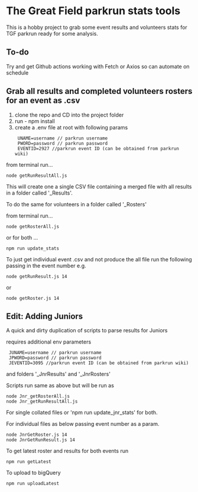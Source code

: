 # The Great Field parkrun stats tools

This is a hobby project to grab some event results and volunteers stats for TGF parkrun ready for some analysis.

## To-do

Try and get Github actions working with Fetch or Axios so can automate on schedule

## Grab all results and completed volunteers rosters for an event as .csv

1. clone the repo and CD into the project folder
2. run - npm install
3. create a .env file at root with following params
   ```
    UNAME=username // parkrun username
    PWORD=password // parkrun password
    EVENTID=2927 //parkrun event ID (can be obtained from parkrun wiki)
   ```

from terminal run...

```
node getRunResultAll.js
```

This will create one a single CSV file containing a merged file with all results in a folder called '\_Results'.

To do the same for volunteers in a folder called '\_Rosters'

from terminal run...

```
node getRosterAll.js
```

or for both ...

```
npm run update_stats
```

To just get individual event .csv and not produce the all file run the following passing in the event number e.g.

```
node getRunResult.js 14
```

or

```
node getRoster.js 14
```

## Edit: Adding Juniors

A quick and dirty duplication of scripts to parse results for Juniors

requires additional env parameters

```
 JUNAME=username // parkrun username
 JPWORD=password // parkrun password
 JEVENTID=3095 //parkrun event ID (can be obtained from parkrun wiki)
```

and folders '\_JnrResults' and '\_JnrRosters'

Scripts run same as above but will be run as

```
node Jnr_getRosterAll.js
node Jnr_getRunResultAll.js
```

For single collated files or 'npm run update_jnr_stats' for both.

For individual files as below passing event number as a param.

```
node JnrGetRoster.js 14
node JnrGetRunResult.js 14
```

To get latest roster and results for both events run

```
npm run getLatest
```

To upload to bigQuery

```
npm run uploadLatest
```

